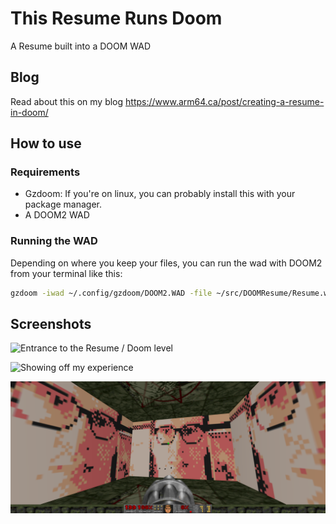 # This Resume Runs Doom

A Resume built into a DOOM WAD

## Blog

Read about this on my blog https://www.arm64.ca/post/creating-a-resume-in-doom/

## How to use

### Requirements

* Gzdoom: If you're on linux, you can probably install this with your package manager.
* A DOOM2 WAD

### Running the WAD
Depending on where you keep your files, you can run the wad with DOOM2 from your terminal like this:

```sh
gzdoom -iwad ~/.config/gzdoom/DOOM2.WAD -file ~/src/DOOMResume/Resume.wad
```

## Screenshots

![Entrance to the Resume / Doom level](/ScreenShots/enter.png)

![Showing off my experience](/ScreenShots/exper.png)

![Showing off the secret room](/ScreenShots/faceroom.png)